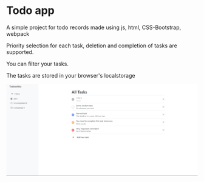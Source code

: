 # Todo app

A simple project for todo records made using js, html, CSS-Bootstrap, webpack

Priority selection for each task, deletion and completion of tasks are supported.

You can filter your tasks.

The tasks are stored in your browser's localstorage

<img src="./screenshot.png">